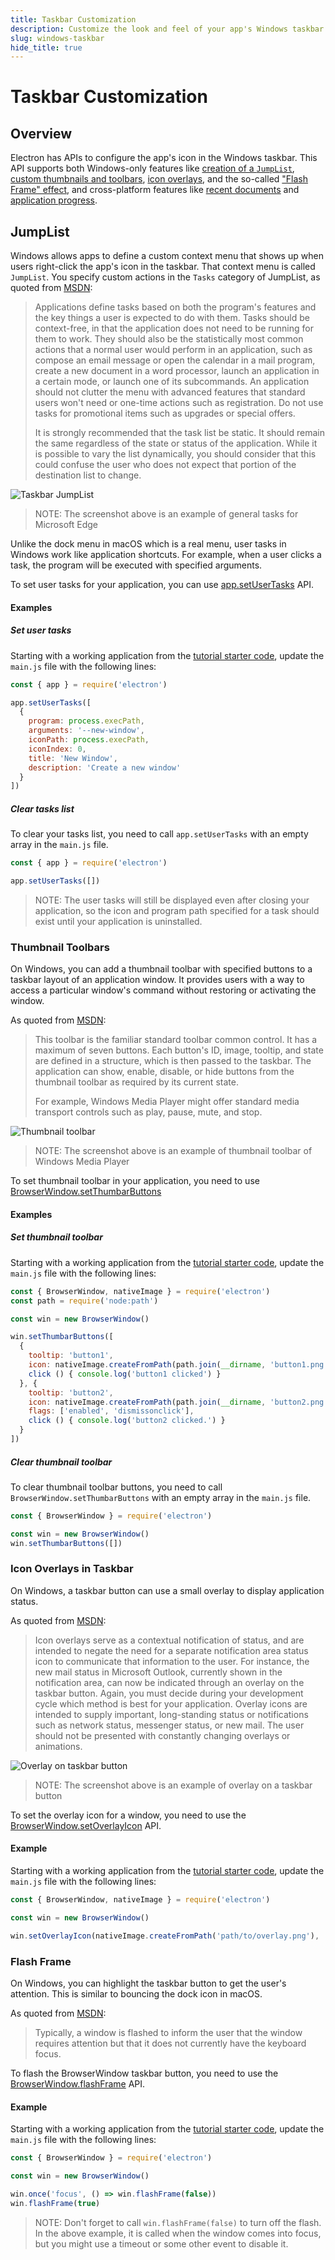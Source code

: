 ```yaml
---
title: Taskbar Customization
description: Customize the look and feel of your app's Windows taskbar presence.
slug: windows-taskbar
hide_title: true
---
```


# Taskbar Customization

## Overview

Electron has APIs to configure the app's icon in the Windows taskbar. This API
supports both Windows-only features like [creation of a `JumpList`](#jumplist),
[custom thumbnails and toolbars](#thumbnail-toolbars),
[icon overlays](#icon-overlays-in-taskbar), and the so-called
["Flash Frame" effect](#flash-frame), and cross-platform features
like [recent documents][recent-documents] and
[application progress][progress-bar].

## JumpList

Windows allows apps to define a custom context menu that shows up when users
right-click the app's icon in the taskbar. That context menu is called
`JumpList`. You specify custom actions in the `Tasks` category of JumpList,
as quoted from [MSDN][msdn-jumplist]:

> Applications define tasks based on both the program's features and the key
> things a user is expected to do with them. Tasks should be context-free, in
> that the application does not need to be running for them to work. They
> should also be the statistically most common actions that a normal user would
> perform in an application, such as compose an email message or open the
> calendar in a mail program, create a new document in a word processor, launch
> an application in a certain mode, or launch one of its subcommands. An
> application should not clutter the menu with advanced features that standard
> users won't need or one-time actions such as registration. Do not use tasks
> for promotional items such as upgrades or special offers.
>
> It is strongly recommended that the task list be static. It should remain the
> same regardless of the state or status of the application. While it is
> possible to vary the list dynamically, you should consider that this could
> confuse the user who does not expect that portion of the destination list to
> change.

![Taskbar JumpList](../images/windows-taskbar-jumplist.png)

> NOTE: The screenshot above is an example of general tasks for Microsoft Edge

Unlike the dock menu in macOS which is a real menu, user tasks in Windows work
like application shortcuts. For example, when a user clicks a task, the program
will be executed with specified arguments.

To set user tasks for your application, you can use
[app.setUserTasks][setusertaskstasks] API.

#### Examples

##### Set user tasks

Starting with a working application from the
[tutorial starter code][tutorial-starter-code], update the `main.js` file with the
following lines:

```js
const { app } = require('electron')

app.setUserTasks([
  {
    program: process.execPath,
    arguments: '--new-window',
    iconPath: process.execPath,
    iconIndex: 0,
    title: 'New Window',
    description: 'Create a new window'
  }
])
```

##### Clear tasks list

To clear your tasks list, you need to call `app.setUserTasks` with an empty
array in the `main.js` file.

```js
const { app } = require('electron')

app.setUserTasks([])
```

> NOTE: The user tasks will still be displayed even after closing your
application, so the icon and program path specified for a task should exist until your application is uninstalled.

[msdn-jumplist]: https://learn.microsoft.com/en-us/windows/win32/shell/taskbar-extensions#tasks

### Thumbnail Toolbars

On Windows, you can add a thumbnail toolbar with specified buttons to a taskbar
layout of an application window. It provides users with a way to access a
particular window's command without restoring or activating the window.

As quoted from [MSDN][msdn-thumbnail]:

> This toolbar is the familiar standard toolbar common control. It has a
> maximum of seven buttons. Each button's ID, image, tooltip, and state are defined
> in a structure, which is then passed to the taskbar. The application can show,
> enable, disable, or hide buttons from the thumbnail toolbar as required by its
> current state.
>
> For example, Windows Media Player might offer standard media transport controls
> such as play, pause, mute, and stop.

![Thumbnail toolbar](../images/windows-taskbar-thumbnail-toolbar.png)

> NOTE: The screenshot above is an example of thumbnail toolbar of Windows
Media Player

To set thumbnail toolbar in your application, you need to use
[BrowserWindow.setThumbarButtons][setthumbarbuttons]

#### Examples

##### Set thumbnail toolbar

Starting with a working application from the
[tutorial starter code][tutorial-starter-code], update the `main.js` file with the
following lines:

```js
const { BrowserWindow, nativeImage } = require('electron')
const path = require('node:path')

const win = new BrowserWindow()

win.setThumbarButtons([
  {
    tooltip: 'button1',
    icon: nativeImage.createFromPath(path.join(__dirname, 'button1.png')),
    click () { console.log('button1 clicked') }
  }, {
    tooltip: 'button2',
    icon: nativeImage.createFromPath(path.join(__dirname, 'button2.png')),
    flags: ['enabled', 'dismissonclick'],
    click () { console.log('button2 clicked.') }
  }
])
```

##### Clear thumbnail toolbar

To clear thumbnail toolbar buttons, you need to call
`BrowserWindow.setThumbarButtons` with an empty array in the `main.js` file.

```js
const { BrowserWindow } = require('electron')

const win = new BrowserWindow()
win.setThumbarButtons([])
```

[msdn-thumbnail]: https://learn.microsoft.com/en-us/windows/win32/shell/taskbar-extensions#thumbnail-toolbars

### Icon Overlays in Taskbar

On Windows, a taskbar button can use a small overlay to display application
status.

As quoted from [MSDN][msdn-icon-overlay]:

> Icon overlays serve as a contextual notification of status, and are intended
> to negate the need for a separate notification area status icon to communicate
> that information to the user. For instance, the new mail status in Microsoft
> Outlook, currently shown in the notification area, can now be indicated
> through an overlay on the taskbar button. Again, you must decide during your
> development cycle which method is best for your application. Overlay icons are
> intended to supply important, long-standing status or notifications such as
> network status, messenger status, or new mail. The user should not be
> presented with constantly changing overlays or animations.

![Overlay on taskbar button](../images/windows-taskbar-icon-overlay.png)

> NOTE: The screenshot above is an example of overlay on a taskbar button

To set the overlay icon for a window, you need to use the
[BrowserWindow.setOverlayIcon][setoverlayicon] API.

#### Example

Starting with a working application from the
[tutorial starter code][tutorial-starter-code], update the `main.js` file with the
following lines:

```js
const { BrowserWindow, nativeImage } = require('electron')

const win = new BrowserWindow()

win.setOverlayIcon(nativeImage.createFromPath('path/to/overlay.png'), 'Description for overlay')
```

[msdn-icon-overlay]: https://learn.microsoft.com/en-us/windows/win32/shell/taskbar-extensions#icon-overlays

### Flash Frame

On Windows, you can highlight the taskbar button to get the user's attention.
This is similar to bouncing the dock icon in macOS.

As quoted from [MSDN][msdn-flash-frame]:

> Typically, a window is flashed to inform the user that the window requires
> attention but that it does not currently have the keyboard focus.

To flash the BrowserWindow taskbar button, you need to use the
[BrowserWindow.flashFrame][flashframe] API.

#### Example

Starting with a working application from the
[tutorial starter code][tutorial-starter-code], update the `main.js` file with the
following lines:

```js
const { BrowserWindow } = require('electron')

const win = new BrowserWindow()

win.once('focus', () => win.flashFrame(false))
win.flashFrame(true)
```

> NOTE: Don't forget to call `win.flashFrame(false)` to turn off the flash.
In the above example, it is called when the window comes into focus,
but you might use a timeout or some other event to disable it.

[msdn-flash-frame]: https://learn.microsoft.com/en-us/windows/win32/api/winuser/nf-winuser-flashwindow#remarks
[setthumbarbuttons]: ../api/browser-window.md#winsetthumbarbuttonsbuttons-windows
[setusertaskstasks]: ../api/app.md#appsetusertaskstasks-windows
[setoverlayicon]: ../api/browser-window.md#winsetoverlayiconoverlay-description-windows
[flashframe]: ../api/browser-window.md#winflashframeflag
[recent-documents]: ./recent-documents.md
[progress-bar]: ./progress-bar.md
[tutorial-starter-code]: ../tutorial/tutorial-2-first-app.md#final-starter-code
